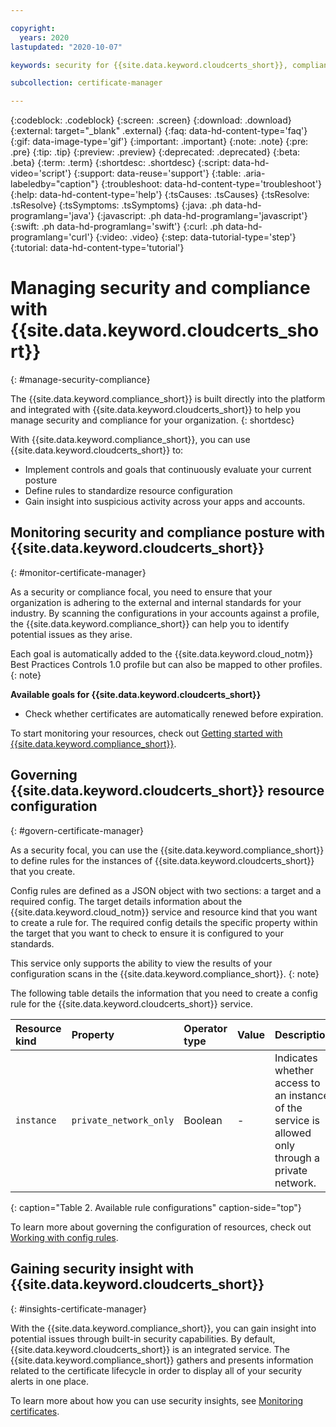 ```yaml
---

copyright:
  years: 2020
lastupdated: "2020-10-07"

keywords: security for {{site.data.keyword.cloudcerts_short}}, compliance for {{site.data.keyword.cloudcerts_short}}, security and compliance for {{site.data.keyword.cloudcerts_short}}, rules for {{site.data.keyword.cloudcerts_short}}, 

subcollection: certificate-manager

---
```


{:codeblock: .codeblock}
{:screen: .screen}
{:download: .download}
{:external: target="_blank" .external}
{:faq: data-hd-content-type='faq'}
{:gif: data-image-type='gif'}
{:important: .important}
{:note: .note}
{:pre: .pre}
{:tip: .tip}
{:preview: .preview}
{:deprecated: .deprecated}
{:beta: .beta}
{:term: .term}
{:shortdesc: .shortdesc}
{:script: data-hd-video='script'}
{:support: data-reuse='support'}
{:table: .aria-labeledby="caption"}
{:troubleshoot: data-hd-content-type='troubleshoot'}
{:help: data-hd-content-type='help'}
{:tsCauses: .tsCauses}
{:tsResolve: .tsResolve}
{:tsSymptoms: .tsSymptoms}
{:java: .ph data-hd-programlang='java'}
{:javascript: .ph data-hd-programlang='javascript'}
{:swift: .ph data-hd-programlang='swift'}
{:curl: .ph data-hd-programlang='curl'}
{:video: .video}
{:step: data-tutorial-type='step'}
{:tutorial: data-hd-content-type='tutorial'}




# Managing security and compliance with {{site.data.keyword.cloudcerts_short}}
{: #manage-security-compliance}

The {{site.data.keyword.compliance_short}} is built directly into the platform and integrated with {{site.data.keyword.cloudcerts_short}} to help you manage security and compliance for your organization.
{: shortdesc}

With {{site.data.keyword.compliance_short}}, you can use {{site.data.keyword.cloudcerts_short}} to:

- Implement controls and goals that continuously evaluate your current posture
- Define rules to standardize resource configuration
- Gain insight into suspicious activity across your apps and accounts.

## Monitoring security and compliance posture with {{site.data.keyword.cloudcerts_short}}
{: #monitor-certificate-manager}

As a security or compliance focal, you need to ensure that your organization is adhering to the external and internal standards for your industry. By scanning the configurations in your accounts against a profile, the {{site.data.keyword.compliance_short}} can help you to identify potential issues as they arise.

Each goal is automatically added to the {{site.data.keyword.cloud_notm}} Best Practices Controls 1.0 profile but can also be mapped to other profiles.
{: note}

**Available goals for {{site.data.keyword.cloudcerts_short}}**

* Check whether certificates are automatically renewed before expiration.

To start monitoring your resources, check out [Getting started with {{site.data.keyword.compliance_short}}](/docs/security-compliance?topic=security-compliance-getting-started).


## Governing {{site.data.keyword.cloudcerts_short}} resource configuration
{: #govern-certificate-manager}

As a security focal, you can use the {{site.data.keyword.compliance_short}} to define rules for the instances of {{site.data.keyword.cloudcerts_short}} that you create.

Config rules are defined as a JSON object with two sections: a target and a required config. The target details information about the {{site.data.keyword.cloud_notm}} service and resource kind that you want to create a rule for. The required config details the specific property within the target that you want to check to ensure it is configured to your standards.

This service only supports the ability to view the results of your configuration scans in the {{site.data.keyword.compliance_short}}.
{: note}

The following table details the information that you need to create a config rule for the {{site.data.keyword.cloudcerts_short}} service.

| Resource kind | Property | Operator type | Value | Description |
|:--------------|:---------|:--------------|:------|:------------|
| `instance` | `private_network_only` | Boolean | - | Indicates whether access to an instance of the service is allowed only through a private network. |
{: caption="Table 2. Available rule configurations" caption-side="top"}

To learn more about governing the configuration of resources, check out [Working with config rules](/docs/security-compliance?topic=security-compliance-rules).


## Gaining security insight with {{site.data.keyword.cloudcerts_short}}
{: #insights-certificate-manager}

With the {{site.data.keyword.compliance_short}}, you can gain insight into potential issues through built-in security capabilities. By default, {{site.data.keyword.cloudcerts_short}} is an integrated service. The {{site.data.keyword.compliance_short}} gathers and presents information related to the certificate lifecycle in order to display all of your security alerts in one place.

To learn more about how you can use security insights, see [Monitoring certificates](/docs/security-advisor?topic=security-advisor-setup-services#setup-certificates).

